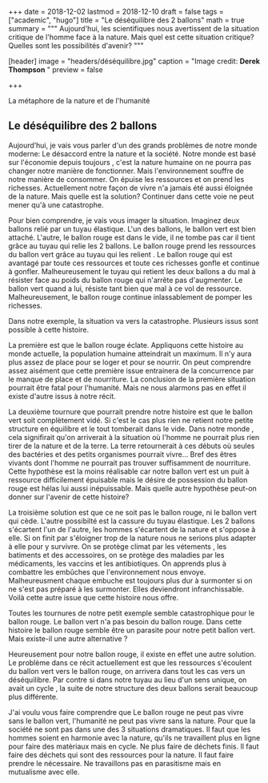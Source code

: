 +++
date = 2018-12-02
lastmod = 2018-12-10
draft = false
tags = ["academic", "hugo"]
title = "Le déséquilibre des 2 ballons"
math = true
summary = """
Aujourd'hui, les scientifiques nous avertissent de la situation critique de l'homme face à la nature. Mais quel est cette situation critique? Quelles sont les possibilités d'avenir? 
"""

[header]
image = "headers/déséquilibre.jpg"
caption = "Image credit: **Derek Thompson** "
preview = false

+++

La métaphore de la nature et de l'humanité

## Le déséquilibre des 2 ballons

Aujourd’hui, je vais vous parler d'un des grands problèmes de notre monde moderne: Le désaccord entre la nature et la société. Notre monde est basé sur l'économie depuis toujours , c'est la nature humaine on ne pourra pas changer notre manière de fonctionner. Mais l'environnement souffre de notre manière de consommer. On épuise les ressources et on prend les richesses. Actuellement notre façon de vivre n'a jamais été aussi éloignée de la nature. Mais quelle est la solution? Continuer dans cette voie ne peut mener qu'à une catastrophe.

Pour bien comprendre, je vais vous imager la situation. Imaginez deux ballons relié par un tuyau élastique. L'un des ballons, le ballon vert est bien attaché. L'autre, le ballon rouge est dans le vide, il ne tombe pas car il tient grâce au tuyau qui relie les 2 ballons. Le ballon rouge prend les ressources du ballon vert grâce au tuyau qui les relient . Le ballon rouge qui est avantagé par toute ces ressources et toute ces richesses gonfle et continue à gonfler. Malheureusement le tuyau qui retient les deux ballons a du mal à résister face au poids du ballon rouge qui n'arrête pas d'augmenter. Le ballon vert quand a lui, résiste tant bien que mal à ce vol de ressource. Malheureusement, le ballon rouge continue inlassablement de pomper les richesses. 

Dans notre exemple, la situation va vers la catastrophe. Plusieurs issus sont possible à cette histoire.

La première est que le ballon rouge éclate. Appliquons cette histoire au monde actuelle, la population humaine atteindrait un maximum. Il n'y aura plus assez de place pour se loger et pour se nourrir. On peut comprendre assez aisément que cette première issue entrainera de la concurrence par le manque de place et de nourriture. La conclusion de la première situation pourrait être fatal pour l'humanité. Mais ne nous alarmons pas en effet il existe d'autre issus à notre récit.

La deuxième tournure que pourrait prendre notre histoire est que le ballon vert soit complètement vidé. Si c'est le cas plus rien ne retient notre petite structure en équilibre et le tout tomberait dans le vide. Dans notre monde , cela signifirait qu'on arriverait à la situation où l'homme ne pourrait plus rien tirer de la nature et de la terre. La terre retournerait à ces débuts où seules des bactéries et des petits organismes pourrait vivre... Bref des êtres vivants dont l'homme ne pourrait pas trouver suffisamment de nourriture. Cette hypothèse est la moins réalisable car notre ballon vert est un puit à ressource difficilement épuisable mais le désire de possession du ballon rouge est hélas lui aussi inépuissable. Mais quelle autre hypothèse peut-on donner sur l'avenir de cette histoire?

La troisième solution est que ce ne soit pas le ballon rouge, ni le ballon vert qui cède. L'autre possibilté est la cassure du tuyau élastique. Les 2 ballons s'écartent l'un de l'autre, les hommes s'écartent de la nature et s'oppose à elle. Si on finit par s'éloigner trop de la nature nous ne serions plus adapter à elle pour y survivre. On se protège climat par les vétements , les batiments et des accessoires, on se protège des maladies par les médicaments, les vaccins et les antibiotiques. On apprends plus à combattre les embûches que l'environnement nous envoye. Malheureusment chaque embuche est toujours plus dur à surmonter si on ne s'est pas préparé à les surmonter. Elles deviendront infranchissable. Voilà cette autre issue que cette histoire nous offre.


Toutes les tournures de notre petit exemple semble catastrophique pour le ballon rouge. Le ballon vert n'a pas besoin du ballon rouge. Dans cette histoire le ballon rouge semble être un parasite pour notre petit ballon vert. Mais existe-il une autre alternative ?

Heureusement pour notre ballon rouge, il existe en effet une autre solution. Le problème dans ce récit actuellement est que les ressources s'écoulent du ballon vert vers le ballon rouge, on arrivera dans tout les cas vers un déséquilibre. Par contre si dans notre tuyau au lieu d'un sens unique, on avait un cycle , la suite de notre structure des deux ballons serait beaucoup plus différente.

J'ai voulu vous faire comprendre que Le ballon rouge ne peut pas vivre sans le ballon vert, l'humanité ne peut pas vivre sans la nature. Pour que la société ne sont pas dans une des 3 situations dramatiques. Il faut que les hommes soient en harmonie avec la nature, qu'ils ne travaillent plus en ligne pour faire des matèriaux mais en cycle. Ne plus faire de déchets finis. Il faut faire des déchets qui sont des ressources pour la nature. Il faut faire prendre le nécessaire.
Ne travaillons pas en parasitisme mais en mutualisme avec elle.

